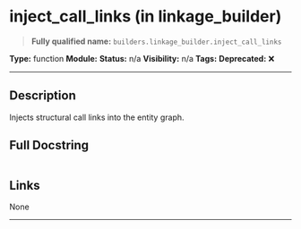 # inject_call_links (in linkage_builder)
> **Fully qualified name:** `builders.linkage_builder.inject_call_links`

**Type:** function
**Module:** 
**Status:** n/a
**Visibility:** n/a
**Tags:** 
**Deprecated:** ❌

---

## Description
Injects structural call links into the entity graph.

## Full Docstring
```

```

## Links
None

---
